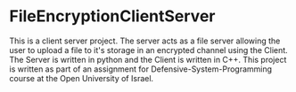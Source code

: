 # FileEncryptionClientServer
This is a client server project. 
The server acts as a file server allowing the user to upload a file to it's storage in an encrypted channel using the Client.
The Server is written in python and the Client is written in C++.
This project is written as part of an assignment for Defensive-System-Programming course at the Open University of Israel.
